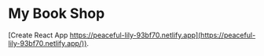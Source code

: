 # My Book Shop

[Create React App https://peaceful-lily-93bf70.netlify.app](https://peaceful-lily-93bf70.netlify.app/)).
